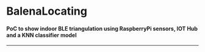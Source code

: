 # BalenaLocating
#### PoC to show indoor BLE triangulation using RaspberryPi sensors, IOT Hub and a KNN classifier model
***

<!--stackedit_data:
eyJoaXN0b3J5IjpbLTE1MzY1MzA1ODRdfQ==
-->